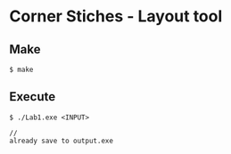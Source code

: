 
# Corner Stiches - Layout tool  

## Make    

```
$ make 
```
## Execute

```
$ ./Lab1.exe <INPUT>

//
already save to output.exe
```

